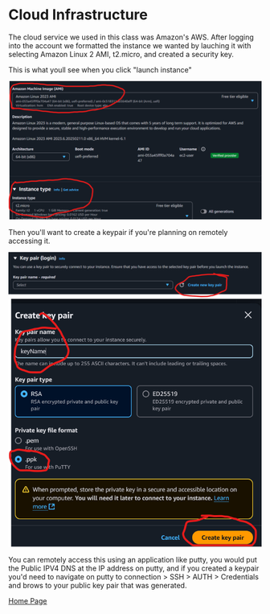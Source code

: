 # Cloud Infrastructure
The cloud service we used in this class was Amazon's AWS. After logging into the account we formatted the instance we wanted by lauching it with selecting Amazon Linux 2 AMI, t2.micro, and created a security key.

This is what youll see when you click "launch instance"

![Launching instance](images/launchingInstance.png)

Then you'll want to create a keypair if you're planning on remotely accessing it.

![alt text](images/keyPair.png)
![alt text](images/creatingKeyPiar.png)

You can remotely access this using an application like putty, you would put the Public IPV4 DNS at the IP address on putty, and if you created a keypair you'd need to navigate on putty to connection > SSH > AUTH > Credentials and brows to your public key pair that was generated.


[Home Page](index.md)